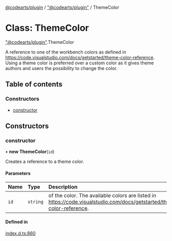 [@codearts/plugin](../README.md) / ["@codearts/plugin"](../modules/_codearts_plugin_.md) / ThemeColor

# Class: ThemeColor

["@codearts/plugin"](../modules/_codearts_plugin_.md).ThemeColor

A reference to one of the workbench colors as defined in https://code.visualstudio.com/docs/getstarted/theme-color-reference.
Using a theme color is preferred over a custom color as it gives theme authors and users the possibility to change the color.

## Table of contents

### Constructors

- [constructor](codearts_plugin_.ThemeColor.md#constructor)

## Constructors

### constructor

• **new ThemeColor**(`id`)

Creates a reference to a theme color.

#### Parameters

| Name | Type | Description |
| :------ | :------ | :------ |
| `id` | `string` | of the color. The available colors are listed in https://code.visualstudio.com/docs/getstarted/theme-color-reference. |

#### Defined in

[index.d.ts:860](https://github.com/xyz-fish/cloudide-plugin-api/blob/9927cd6/index.d.ts#L860)
